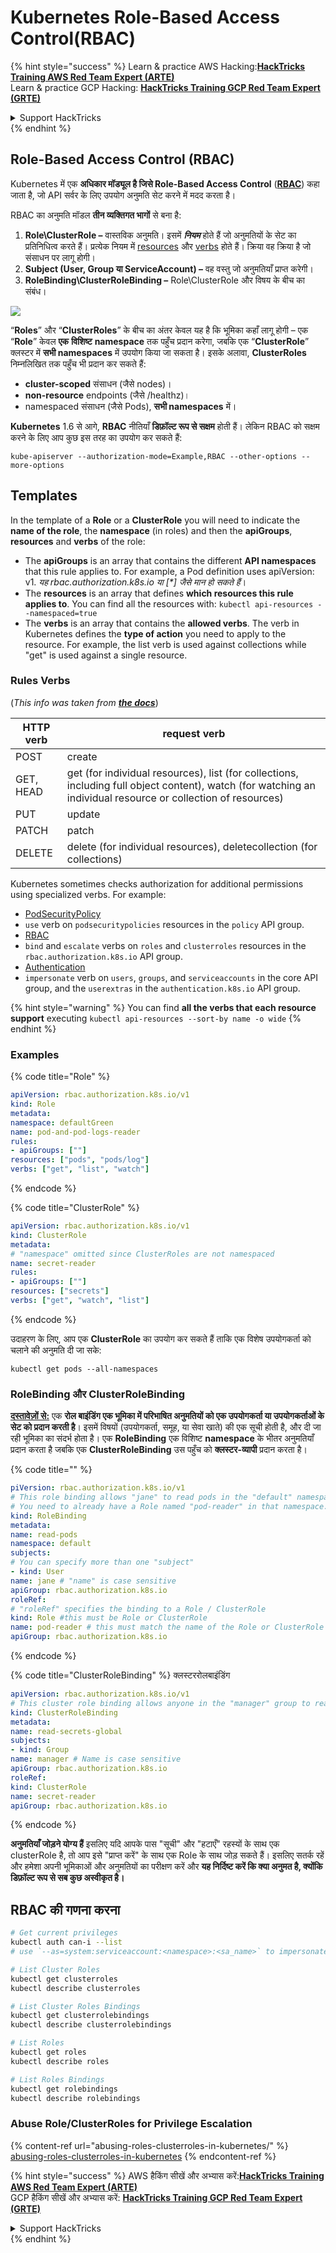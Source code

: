 # Kubernetes Role-Based Access Control(RBAC)

{% hint style="success" %}
Learn & practice AWS Hacking:<img src="../../.gitbook/assets/image (1) (1).png" alt="" data-size="line">[**HackTricks Training AWS Red Team Expert (ARTE)**](https://training.hacktricks.xyz/courses/arte)<img src="../../.gitbook/assets/image (1) (1).png" alt="" data-size="line">\
Learn & practice GCP Hacking: <img src="../../.gitbook/assets/image (2).png" alt="" data-size="line">[**HackTricks Training GCP Red Team Expert (GRTE)**<img src="../../.gitbook/assets/image (2).png" alt="" data-size="line">](https://training.hacktricks.xyz/courses/grte)

<details>

<summary>Support HackTricks</summary>

* Check the [**subscription plans**](https://github.com/sponsors/carlospolop)!
* **Join the** 💬 [**Discord group**](https://discord.gg/hRep4RUj7f) or the [**telegram group**](https://t.me/peass) or **follow** us on **Twitter** 🐦 [**@hacktricks\_live**](https://twitter.com/hacktricks\_live)**.**
* **Share hacking tricks by submitting PRs to the** [**HackTricks**](https://github.com/carlospolop/hacktricks) and [**HackTricks Cloud**](https://github.com/carlospolop/hacktricks-cloud) github repos.

</details>
{% endhint %}

## Role-Based Access Control (RBAC)

Kubernetes में एक **अधिकार मॉड्यूल है जिसे Role-Based Access Control** ([**RBAC**](https://kubernetes.io/docs/reference/access-authn-authz/rbac/)) कहा जाता है, जो API सर्वर के लिए उपयोग अनुमति सेट करने में मदद करता है।

RBAC का अनुमति मॉडल **तीन व्यक्तिगत भागों** से बना है:

1. **Role\ClusterRole ­–** वास्तविक अनुमति। इसमें _**नियम**_ होते हैं जो अनुमतियों के सेट का प्रतिनिधित्व करते हैं। प्रत्येक नियम में [resources](https://kubernetes.io/docs/reference/kubectl/overview/#resource-types) और [verbs](https://kubernetes.io/docs/reference/access-authn-authz/authorization/#determine-the-request-verb) होते हैं। क्रिया वह क्रिया है जो संसाधन पर लागू होगी।
2. **Subject (User, Group या ServiceAccount) –** वह वस्तु जो अनुमतियाँ प्राप्त करेगी।
3. **RoleBinding\ClusterRoleBinding –** Role\ClusterRole और विषय के बीच का संबंध।

![](https://www.cyberark.com/wp-content/uploads/2018/12/rolebiding\_serviceaccount\_and\_role-1024x551.png)

“**Roles**” और “**ClusterRoles**” के बीच का अंतर केवल यह है कि भूमिका कहाँ लागू होगी – एक “**Role**” केवल **एक** **विशिष्ट** **namespace** तक पहुँच प्रदान करेगा, जबकि एक “**ClusterRole**” क्लस्टर में **सभी namespaces** में उपयोग किया जा सकता है। इसके अलावा, **ClusterRoles** निम्नलिखित तक पहुँच भी प्रदान कर सकते हैं:

* **cluster-scoped** संसाधन (जैसे nodes)।
* **non-resource** endpoints (जैसे /healthz)।
* namespaced संसाधन (जैसे Pods), **सभी namespaces** में।

**Kubernetes** 1.6 से आगे, **RBAC** नीतियाँ **डिफ़ॉल्ट रूप से सक्षम** होती हैं। लेकिन RBAC को सक्षम करने के लिए आप कुछ इस तरह का उपयोग कर सकते हैं:
```
kube-apiserver --authorization-mode=Example,RBAC --other-options --more-options
```
## Templates

In the template of a **Role** or a **ClusterRole** you will need to indicate the **name of the role**, the **namespace** (in roles) and then the **apiGroups**, **resources** and **verbs** of the role:

* The **apiGroups** is an array that contains the different **API namespaces** that this rule applies to. For example, a Pod definition uses apiVersion: v1. _यह rbac.authorization.k8s.io या \[\*] जैसे मान हो सकते हैं_।
* The **resources** is an array that defines **which resources this rule applies to**. You can find all the resources with: `kubectl api-resources --namespaced=true`
* The **verbs** is an array that contains the **allowed verbs**. The verb in Kubernetes defines the **type of action** you need to apply to the resource. For example, the list verb is used against collections while "get" is used against a single resource.

### Rules Verbs

(_This info was taken from_ [_**the docs**_](https://kubernetes.io/docs/reference/access-authn-authz/authorization/#determine-the-request-verb))

| HTTP verb | request verb                                                                                                                                                  |
| --------- | ------------------------------------------------------------------------------------------------------------------------------------------------------------- |
| POST      | create                                                                                                                                                        |
| GET, HEAD | get (for individual resources), list (for collections, including full object content), watch (for watching an individual resource or collection of resources) |
| PUT       | update                                                                                                                                                        |
| PATCH     | patch                                                                                                                                                         |
| DELETE    | delete (for individual resources), deletecollection (for collections)                                                                                         |

Kubernetes sometimes checks authorization for additional permissions using specialized verbs. For example:

* [PodSecurityPolicy](https://kubernetes.io/docs/concepts/policy/pod-security-policy/)
* `use` verb on `podsecuritypolicies` resources in the `policy` API group.
* [RBAC](https://kubernetes.io/docs/reference/access-authn-authz/rbac/#privilege-escalation-prevention-and-bootstrapping)
* `bind` and `escalate` verbs on `roles` and `clusterroles` resources in the `rbac.authorization.k8s.io` API group.
* [Authentication](https://kubernetes.io/docs/reference/access-authn-authz/authentication/)
* `impersonate` verb on `users`, `groups`, and `serviceaccounts` in the core API group, and the `userextras` in the `authentication.k8s.io` API group.

{% hint style="warning" %}
You can find **all the verbs that each resource support** executing `kubectl api-resources --sort-by name -o wide`
{% endhint %}

### Examples

{% code title="Role" %}
```yaml
apiVersion: rbac.authorization.k8s.io/v1
kind: Role
metadata:
namespace: defaultGreen
name: pod-and-pod-logs-reader
rules:
- apiGroups: [""]
resources: ["pods", "pods/log"]
verbs: ["get", "list", "watch"]
```
{% endcode %}

{% code title="ClusterRole" %}
```yaml
apiVersion: rbac.authorization.k8s.io/v1
kind: ClusterRole
metadata:
# "namespace" omitted since ClusterRoles are not namespaced
name: secret-reader
rules:
- apiGroups: [""]
resources: ["secrets"]
verbs: ["get", "watch", "list"]
```
{% endcode %}

उदाहरण के लिए, आप एक **ClusterRole** का उपयोग कर सकते हैं ताकि एक विशेष उपयोगकर्ता को चलाने की अनुमति दी जा सके:
```
kubectl get pods --all-namespaces
```
### **RoleBinding और ClusterRoleBinding**

[**दस्तावेज़ों से:**](https://kubernetes.io/docs/reference/access-authn-authz/rbac/#rolebinding-and-clusterrolebinding) एक **रोल बाइंडिंग एक भूमिका में परिभाषित अनुमतियों को एक उपयोगकर्ता या उपयोगकर्ताओं के सेट को प्रदान करती है**। इसमें विषयों (उपयोगकर्ता, समूह, या सेवा खाते) की एक सूची होती है, और दी जा रही भूमिका का संदर्भ होता है। एक **RoleBinding** एक विशिष्ट **namespace** के भीतर अनुमतियाँ प्रदान करता है जबकि एक **ClusterRoleBinding** उस पहुँच को **क्लस्टर-व्यापी** प्रदान करता है।

{% code title="" %}
```yaml
piVersion: rbac.authorization.k8s.io/v1
# This role binding allows "jane" to read pods in the "default" namespace.
# You need to already have a Role named "pod-reader" in that namespace.
kind: RoleBinding
metadata:
name: read-pods
namespace: default
subjects:
# You can specify more than one "subject"
- kind: User
name: jane # "name" is case sensitive
apiGroup: rbac.authorization.k8s.io
roleRef:
# "roleRef" specifies the binding to a Role / ClusterRole
kind: Role #this must be Role or ClusterRole
name: pod-reader # this must match the name of the Role or ClusterRole you wish to bind to
apiGroup: rbac.authorization.k8s.io
```
{% endcode %}

{% code title="ClusterRoleBinding" %} क्लस्टररोलबाइंडिंग
```yaml
apiVersion: rbac.authorization.k8s.io/v1
# This cluster role binding allows anyone in the "manager" group to read secrets in any namespace.
kind: ClusterRoleBinding
metadata:
name: read-secrets-global
subjects:
- kind: Group
name: manager # Name is case sensitive
apiGroup: rbac.authorization.k8s.io
roleRef:
kind: ClusterRole
name: secret-reader
apiGroup: rbac.authorization.k8s.io
```
{% endcode %}

**अनुमतियाँ जोड़ने योग्य हैं** इसलिए यदि आपके पास "सूची" और "हटाएँ" रहस्यों के साथ एक clusterRole है, तो आप इसे "प्राप्त करें" के साथ एक Role के साथ जोड़ सकते हैं। इसलिए सतर्क रहें और हमेशा अपनी भूमिकाओं और अनुमतियों का परीक्षण करें और **यह निर्दिष्ट करें कि क्या अनुमत है, क्योंकि डिफ़ॉल्ट रूप से सब कुछ अस्वीकृत है।**

## **RBAC की गणना करना**
```bash
# Get current privileges
kubectl auth can-i --list
# use `--as=system:serviceaccount:<namespace>:<sa_name>` to impersonate a service account

# List Cluster Roles
kubectl get clusterroles
kubectl describe clusterroles

# List Cluster Roles Bindings
kubectl get clusterrolebindings
kubectl describe clusterrolebindings

# List Roles
kubectl get roles
kubectl describe roles

# List Roles Bindings
kubectl get rolebindings
kubectl describe rolebindings
```
### Abuse Role/ClusterRoles for Privilege Escalation

{% content-ref url="abusing-roles-clusterroles-in-kubernetes/" %}
[abusing-roles-clusterroles-in-kubernetes](abusing-roles-clusterroles-in-kubernetes/)
{% endcontent-ref %}

{% hint style="success" %}
AWS हैकिंग सीखें और अभ्यास करें:<img src="../../.gitbook/assets/image (1) (1).png" alt="" data-size="line">[**HackTricks Training AWS Red Team Expert (ARTE)**](https://training.hacktricks.xyz/courses/arte)<img src="../../.gitbook/assets/image (1) (1).png" alt="" data-size="line">\
GCP हैकिंग सीखें और अभ्यास करें: <img src="../../.gitbook/assets/image (2).png" alt="" data-size="line">[**HackTricks Training GCP Red Team Expert (GRTE)**<img src="../../.gitbook/assets/image (2).png" alt="" data-size="line">](https://training.hacktricks.xyz/courses/grte)

<details>

<summary>Support HackTricks</summary>

* [**सदस्यता योजनाएँ**](https://github.com/sponsors/carlospolop) देखें!
* **हमारे** 💬 [**Discord समूह**](https://discord.gg/hRep4RUj7f) या [**telegram समूह**](https://t.me/peass) में शामिल हों या **Twitter** 🐦 पर हमें **फॉलो करें** [**@hacktricks\_live**](https://twitter.com/hacktricks\_live)**.**
* **हैकिंग ट्रिक्स साझा करें और** [**HackTricks**](https://github.com/carlospolop/hacktricks) और [**HackTricks Cloud**](https://github.com/carlospolop/hacktricks-cloud) गिटहब रिपोजिटरी में PR सबमिट करें।

</details>
{% endhint %}
